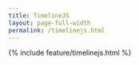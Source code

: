 ```yaml
---
title: TimelineJS
layout: page-full-width
permalink: /timelinejs.html
---
```


{% include feature/timelinejs.html %}